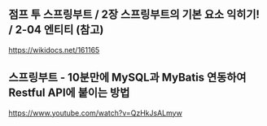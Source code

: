 

## 점프 투 스프링부트 / 2장 스프링부트의 기본 요소 익히기! / 2-04 엔티티 (참고)
https://wikidocs.net/161165


## 스프링부트 - 10분만에 MySQL과 MyBatis 연동하여 Restful API에 붙이는 방법
https://www.youtube.com/watch?v=QzHkJsALmyw
